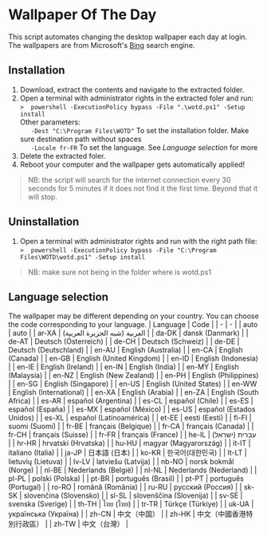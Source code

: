 # Wallpaper Of The Day
This script automates changing the desktop wallpaper each day at login.
The wallpapers are from Microsoft's [Bing](https://www.bing.com/) search engine.

## Installation
1. Download, extract the contents and navigate to the extracted folder.
2. Open a terminal with administrator rights in the extracted foler and run:  
`>  powershell -ExecutionPolicy bypass -File ".\wotd.ps1" -Setup install`  
Other parameters:  
`   -Dest "C:\Program Files\WOTD"` To set the installation folder. Make sure destination path without spaces  
`   -Locale fr-FR` To set the language. See *Language selection* for more  
3. Delete the extracted foler.
4. Reboot your computer and the wallpaper gets automatically applied!

> NB: the script will search for the internet connection every 30 seconds for 5 minutes if it does not find it the first time. Beyond that it will stop.

## Uninstallation
1. Open a terminal with administrator rights and run with the right path file:  
`>  powershell -ExecutionPolicy bypass -File "C:\Program Files\WOTD\wotd.ps1" -Setup install` 
> NB: make sure not being in the folder where is wotd.ps1 

## Language selection
The wallpaper may be different depending on your country. You can choose the code corresponding to your language.
| Language | Code |
| - | - |
| auto | auto |
| ar-XA | (شبه الجزيرة العربية‎) العربية |
| da-DK | dansk (Danmark) |
| de-AT | Deutsch (Österreich) |
| de-CH | Deutsch (Schweiz) |
| de-DE | Deutsch (Deutschland) |
| en-AU | English (Australia) |
| en-CA | English (Canada) |
| en-GB | English (United Kingdom) |
| en-ID | English (Indonesia) |
| en-IE | English (Ireland) |
| en-IN | English (India) |
| en-MY | English (Malaysia) |
| en-NZ | English (New Zealand) |
| en-PH | English (Philippines) |
| en-SG | English (Singapore) |
| en-US | English (United States) |
| en-WW | English (International) |
| en-XA | English (Arabia) |
| en-ZA | English (South Africa) |
| es-AR | español (Argentina) |
| es-CL | español (Chile) |
| es-ES | español (España) |
| es-MX | español (México) |
| es-US | español (Estados Unidos) |
| es-XL | español (Latinoamérica) |
| et-EE | eesti (Eesti) |
| fi-FI | suomi (Suomi) |
| fr-BE | français (Belgique) |
| fr-CA | français (Canada) |
| fr-CH | français (Suisse) |
| fr-FR | français (France) |
| he-IL | (עברית (ישראל |
| hr-HR | hrvatski (Hrvatska) |
| hu-HU | magyar (Magyarország) |
| it-IT | italiano (Italia) |
| ja-JP | 日本語 (日本) |
| ko-KR | 한국어(대한민국) |
| lt-LT | lietuvių (Lietuva) |
| lv-LV | latviešu (Latvija) |
| nb-NO | norsk bokmål (Norge) |
| nl-BE | Nederlands (België) |
| nl-NL | Nederlands (Nederland) |
| pl-PL | polski (Polska) |
| pt-BR | português (Brasil) |
| pt-PT | português (Portugal) |
| ro-RO | română (România) |
| ru-RU | русский (Россия) |
| sk-SK | slovenčina (Slovensko) |
| sl-SL | slovenščina (Slovenija) |
| sv-SE | svenska (Sverige) |
| th-TH | ไทย (ไทย) |
| tr-TR | Türkçe (Türkiye) |
| uk-UA | українська (Україна) |
| zh-CN | 中文（中国） |
| zh-HK | 中文（中國香港特別行政區） |
| zh-TW | 中文（台灣） |